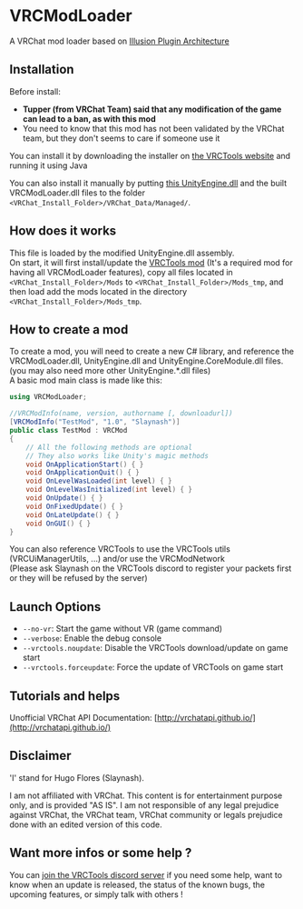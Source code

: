 # VRCModLoader
A VRChat mod loader based on [Illusion Plugin Architecture](https://github.com/Eusth/IPA)

Installation
---
Before install:
- **Tupper (from VRChat Team) said that any modification of the game can lead to a ban, as with this mod**
- You need to know that this mod has not been validated by the VRChat team, but they don't seems to care if someone use it

You can install it by downloading the installer on [the VRCTools website](https://vrchat.survival-machines.fr/) and running it using Java

You can also install it manually by putting [this UnityEngine.dll](https://download2.survival-machines.fr/vrcmodloader/UnityEngine.dll) and the built VRCModLoader.dll files to the folder `<VRChat_Install_Folder>/VRChat_Data/Managed/`.

How does it works
---
This file is loaded by the modified UnityEngine.dll assembly.<br>
On start, it will first install/update the [VRCTools mod](https://github.com/Slaynash/VRCTools) (It's a required mod for having all VRCModLoader features), copy all files located in `<VRChat_Install_Folder>/Mods` to `<VRChat_Install_Folder>/Mods_tmp`, and then load add the mods located in the directory `<VRChat_Install_Folder>/Mods_tmp`.

How to create a mod
---
To create a mod, you will need to create a new C# library, and reference the VRCModLoader.dll, UnityEngine.dll and UnityEngine.CoreModule.dll files. (you may also need more other UnityEngine.\*.dll files)<br>
A basic mod main class is made like this:
```csharp
using VRCModLoader;

//VRCModInfo(name, version, authorname [, downloadurl])
[VRCModInfo("TestMod", "1.0", "Slaynash")]
public class TestMod : VRCMod
{
    // All the following methods are optional
    // They also works like Unity's magic methods
    void OnApplicationStart() { }
    void OnApplicationQuit() { }
    void OnLevelWasLoaded(int level) { }
    void OnLevelWasInitialized(int level) { }
    void OnUpdate() { }
    void OnFixedUpdate() { }
    void OnLateUpdate() { }
    void OnGUI() { }
}
```
You can also reference VRCTools to use the VRCTools utils (VRCUiManagerUtils, ...) and/or use the VRCModNetwork<br>
(Please ask Slaynash on the VRCTools discord to register your packets first or they will be refused by the server)

Launch Options
---
- `--no-vr`: Start the game without VR (game command)
- `--verbose`: Enable the debug console
- `--vrctools.noupdate`: Disable the VRCTools download/update on game start
- `--vrctools.forceupdate`: Force the update of VRCTools on game start

Tutorials and helps
---
Unofficial VRChat API Documentation: [http://vrchatapi.github.io/](http://vrchatapi.github.io/)

Disclaimer
---
'I' stand for Hugo Flores (Slaynash).

I am not affiliated with VRChat.
This content is for entertainment purpose only, and is provided "AS IS".
I am not responsible of any legal prejudice against VRChat, the VRChat team, VRChat community or legals prejudice done with an edited version of this code.

Want more infos or some help ?
---
You can [join the VRCTools discord server](https://discord.gg/E6tSYff) if you need some help, want to know when an update is released, the status of the known bugs, the upcoming features, or simply talk with others !
